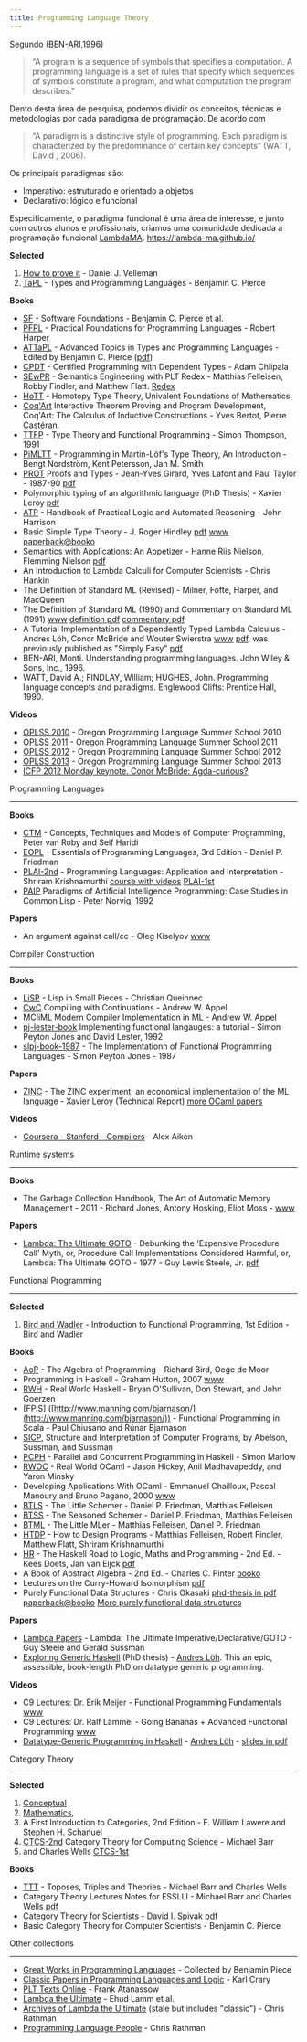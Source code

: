 ```yaml
---
title: Programming Language Theory
---
```


Segundo (BEN-ARI,1996)

> “A program is a sequence of symbols that specifies a computation. A programming language is a set of rules that specify which sequences of symbols constitute a program, and what computation the program describes." 

Dento desta área de pesquisa, podemos dividir os conceitos, técnicas e metodologias por cada paradigma de programação. De acordo com 

> “A paradigm is a distinctive style of programming. Each paradigm is characterized by the predominance of certain key concepts” (WATT, David , 2006). 

Os principais paradigmas são:

* Imperativo: estruturado e orientado a objetos
* Declarativo: lógico e funcional

Especificamente, o paradigma funcional é uma área de interesse, e junto com outros alunos e profissionais, criamos uma comunidade dedicada a programação funcional [LambdaMA](https://lambda-ma.github.io/).
https://lambda-ma.github.io/


**Selected**

1. [How to prove it](http://www.amazon.com/How-Prove-It-Structured-Approach/dp/0521675995) - Daniel J. Velleman
2. [TaPL](http://www.cis.upenn.edu/~bcpierce/tapl/) - Types and Programming Languages - Benjamin C. Pierce

**Books**

- [SF](http://www.cis.upenn.edu/~bcpierce/sf/) - Software Foundations - Benjamin C. Pierce et al.
- [PFPL](http://www.cs.cmu.edu/~rwh/plbook/book.pdf) - Practical Foundations for Programming Languages - Robert Harper
- [ATTaPL](http://www.cis.upenn.edu/~bcpierce/attapl/) - Advanced Topics in Types and Programming Languages - Edited by Benjamin C. Pierce ([pdf](http://cs305.com/book/programming_languages/adv_types_pl/0262162288.pdf))
- [CPDT](http://adam.chlipala.net/cpdt/) - Certified Programming with Dependent Types - Adam Chlipala
- [SEwPR](http://mitpress.mit.edu/books/semantics-engineering-plt-redex) - Semantics Engineering with PLT Redex - Matthias Felleisen, Robby Findler, and Matthew Flatt. [Redex](http://redex.racket-lang.org/)
- [HoTT](http://homotopytypetheory.org/book/) - Homotopy Type Theory, Univalent Foundations of Mathematics
- [Coq'Art](http://www.labri.fr/perso/casteran/CoqArt/index.html) Interactive Theorem Proving and Program Development, Coq'Art: The Calculus of Inductive Constructions - Yves Bertot, Pierre Castéran.
- [TTFP](http://www.cs.kent.ac.uk/people/staff/sjt/TTFP/) - Type Theory and Functional Programming - Simon Thompson, 1991
- [PiMLTT](http://www.cse.chalmers.se/research/group/logic/book/) - Programming in Martin-Löf's Type Theory, An Introduction - Bengt Nordström, Kent Petersson, Jan M. Smith
- [PROT](http://www.paultaylor.eu/stable/Proofs+Types.html) Proofs and Types - Jean-Yves Girard, Yves Lafont and Paul Taylor - 1987-90 [pdf](http://www.paultaylor.eu/stable/prot.pdf)
- Polymorphic typing of an algorithmic language (PhD Thesis) - Xavier Leroy [pdf](http://gallium.inria.fr/~xleroy/publi/phd-thesis.pdf)
- [ATP](http://www.cl.cam.ac.uk/~jrh13/atp/) - Handbook of Practical Logic and Automated Reasoning - John Harrison
- Basic Simple Type Theory - J. Roger Hindley [pdf](http://mathtrielhighschool.files.wordpress.com/2011/08/number-theory.pdf) [www](http://mathgate.info/cebrown/notes/hindley97.php) [paperback@booko](http://booko.com.au/9780521054225/Basic-Simple-Type-Theory)
- Semantics with Applications: An Appetizer - Hanne Riis Nielson, Flemming Nielson [pdf](http://www.daimi.au.dk/~bra8130/Wiley_book/wiley.pdf)
- An Introduction to Lambda Calculi for Computer Scientists - Chris Hankin
- The Definition of Standard ML (Revised) - Milner, Fofte, Harper, and MacQueen
- The Definition of Standard ML (1990) and Commentary on Standard ML (1991) [www](http://www.itu.dk/people/tofte/publ/1990sml/1990sml.html) [definition pdf](http://www.itu.dk/people/tofte/publ/1990sml/1990sml.pdf) [commentary pdf](http://www.itu.dk/people/tofte/publ/1990sml/1991commentaryBody.pdf)
- A Tutorial Implementation of a Dependently Typed Lambda Calculus - Andres Löh, Conor McBride and Wouter Swierstra [www](http://www.andres-loeh.de/LambdaPi/) [pdf](http://www.andres-loeh.de/LambdaPi/LambdaPi.pdf), was previously published as "Simply Easy" [pdf](http://strictlypositive.org/Easy.pdf)
- BEN-ARI, Monti. Understanding programming languages. John Wiley & Sons, Inc., 1996.
- WATT, David A.; FINDLAY, William; HUGHES, John. Programming language concepts and paradigms. Englewood Cliffs: Prentice Hall, 1990.

**Videos**

- [OPLSS 2010](http://www.cs.uoregon.edu/research/summerschool/summer10/curriculum.html) - Oregon Programming Language Summer School 2010
- [OPLSS 2011](http://www.cs.uoregon.edu/research/summerschool/summer11/curriculum.html) - Oregon Programming Language Summer School 2011
- [OPLSS 2012](http://www.cs.uoregon.edu/research/summerschool/summer12/curriculum.html) - Oregon Programming Language Summer School 2012
- [OPLSS 2013](http://www.cs.uoregon.edu/research/summerschool/summer13/curriculum.html) - Oregon Programming Language Summer School 2013
- [ICFP 2012 Monday keynote. Conor McBride: Agda-curious?](http://www.youtube.com/watch?v=XGyJ519RY6Y)

Programming Languages

----------

**Books**

- [CTM](http://www.info.ucl.ac.be/~pvr/book.html) - Concepts, Techniques and Models of Computer Programming, Peter van Roby and Seif Haridi
- [EOPL](http://www.eopl3.com/) - Essentials of Programming Languages, 3rd Edition - Daniel P. Friedman
- [PLAI-2nd](http://cs.brown.edu/courses/cs173/2012/book/) - Programming Languages: Application and Interpretation - Shriram Krishnamurthi [course with videos](http://cs.brown.edu/courses/cs173/2012/) [PLAI-1st](http://cs.brown.edu/~sk/Publications/Books/ProgLangs/)
- [PAIP](http://www.norvig.com/paip.html) Paradigms of Artificial Intelligence Programming: Case Studies in Common Lisp - Peter Norvig, 1992

**Papers**

- An argument against call/cc - Oleg Kiselyov [www](http://okmij.org/ftp/continuations/against-callcc.html)

Compiler Construction

----------

**Books**

- [LiSP](http://www.cambridge.org/us/academic/subjects/computer-science/programming-languages-and-applied-logic/lisp-small-pieces) - Lisp in Small Pieces - Christian Queinnec
- [CwC](http://www.cambridge.org/us/academic/subjects/computer-science/programming-languages-and-applied-logic/compiling-continuations) Compiling with Continuations - Andrew W. Appel
- [MCIiML](http://www.cs.princeton.edu/~appel/modern/ml/) Modern Compiler Implementation in ML - Andrew W. Appel
- [pj-lester-book](http://research.microsoft.com/en-us/um/people/simonpj/papers/pj-lester-book/) Implementing functional langauges: a tutorial - Simon Peyton Jones and David Lester, 1992
- [slpj-book-1987](http://research.microsoft.com/en-us/um/people/simonpj/papers/slpj-book-1987/) - The Implementationn of Functional Programming Languages - Simon Peyton Jones - 1987

**Papers**

- [ZINC](http://caml.inria.fr/pub/papers/xleroy-zinc.pdf) - The ZINC experiment, an economical implementation of the ML language - Xavier Leroy (Technical Report) [more OCaml papers](http://caml.inria.fr/about/papers.en.html)

**Videos**

- [Coursera - Stanford - Compilers](http://www.coursera.org/course/compilers) - Alex Aiken

Runtime systems

----------

**Books**

- The Garbage Collection Handbook, The Art of Automatic Memory Management - 2011 - Richard Jones, Antony Hosking, Eliot Moss - [www](http://gchandbook.org/)

**Papers**

- [Lambda: The Ultimate GOTO](http://library.readscheme.org/page1.html) - Debunking the 'Expensive Procedure Call' Myth, or, Procedure Call Implementations Considered Harmful, or, Lambda: The Ultimate GOTO - 1977 - Guy Lewis Steele, Jr. [pdf](http://repository.readscheme.org/ftp/papers/ai-lab-pubs/AIM-443.pdf)

Functional Programming

----------

**Selected**

1. [Bird and Wadler](http://www.nlda-tw.nl/janmartin/vakken/TFIT/Extra%20materiaal/Bird_Wadler.%20Introduction%20to%20Functional%20Programming.1ed.pdf) - Introduction to Functional Programming, 1st Edition - Bird and Wadler

**Books**

- [AoP](http://www.amazon.com/books/dp/013507245X) - The Algebra of Programming - Richard Bird, Oege de Moor
- Programming in Haskell - Graham Hutton, 2007 [www](http://www.cs.nott.ac.uk/~gmh/book.html)
- [RWH](http://book.realworldhaskell.org/) - Real World Haskell - Bryan O'Sullivan, Don Stewart, and John Goerzen
- [FPiS] ([http://www.manning.com/bjarnason/](http://www.manning.com/bjarnason/)) - Functional Programming in Scala - Paul Chiusano and Rúnar Bjarnason
- [SICP](http://mitpress.mit.edu/sicp/), Structure and Interpretation of Computer Programs, by Abelson, Sussman, and Sussman
- [PCPH](http://chimera.labs.oreilly.com/books/1230000000929) - Parallel and Concurrent Programming in Haskell - Simon Marlow
- [RWOC](https://realworldocaml.org/) - Real World OCaml - Jason Hickey, Anil Madhavapeddy, and Yaron Minsky
- Developing Applications With OCaml - Emmanuel Chailloux, Pascal Manoury and Bruno Pagano, 2000 [www](http://caml.inria.fr/pub/docs/oreilly-book/index.html)
- [BTLS](http://www.ccs.neu.edu/home/matthias/BTLS/) - The Little Schemer - Daniel P. Friedman, Matthias Felleisen
- [BTSS](http://www.ccs.neu.edu/home/matthias/BTSS/) - The Seasoned Schemer - Daniel P. Friedman, Matthias Felleisen
- [BTML](http://www.ccs.neu.edu/home/matthias/BTML/) - The Little MLer - Matthias Felleisen, Daniel P. Friedman
- [HTDP](http://www.htdp.org/) - How to Design Programs - Matthias Felleisen, Robert Findler, Matthew Flatt, Shriram Krishnamurthi
- [HR](http://homepages.cwi.nl/~jve/HR/) - The Haskell Road to Logic, Maths and Programming - 2nd Ed. - Kees Doets, Jan van Eijck [pdf](http://fldit-www.cs.uni-dortmund.de/~peter/PS07/HR.pdf)
- A Book of Abstract Algebra - 2nd Ed. - Charles C. Pinter [booko](http://booko.com.au/9780486474175/Book-of-Abstract-Algebra)
- Lectures on the Curry-Howard Isomorphism [pdf](http://disi.unitn.it/~bernardi/RSISE11/Papers/curry-howard.pdf)
- Purely Functional Data Structures - Chris Okasaki [phd-thesis in pdf](http://www.cs.cmu.edu/~rwh/theses/okasaki.pdf) [paperback@booko](http://booko.com.au/9780521663502/Purely-Functional-Data-Structures) [More purely functional data structures](http://cstheory.stackexchange.com/questions/1539/whats-new-in-purely-functional-data-structures-since-okasaki)

**Papers**

- [Lambda Papers](http://library.readscheme.org/page1.html) - Lambda: The Ultimate Imperative/Declarative/GOTO - Guy Steele and Gerald Sussman
- [Exploring Generic Haskell](http://www.andres-loeh.de/ExploringGH.pdf) (PhD thesis) - [Andres Löh](http://www.andres-loeh.de/). This an epic, assessible, book-length PhD on datatype generic programming.

**Videos**

- C9 Lectures: Dr. Erik Meijer - Functional Programming Fundamentals [www](http://channel9.msdn.com/Series/C9-Lectures-Erik-Meijer-Functional-Programming-Fundamentals)
- C9 Lectures: Dr. Ralf Lämmel - Going Bananas + Advanced Functional Programming [www](http://channel9.msdn.com/Tags/ralf-laemmel)
- [Datatype-Generic Programming in Haskell](http://skillsmatter.com/podcast/home/a-haskell-lecture-with-leading-expert-andres-loh) - [Andres Löh](http://www.andres-loeh.de/) - [slides in pdf](http://www.andres-loeh.de/GP-ITB.pdf)

Category Theory

----------

**Selected**

1. [Conceptual](http://www.cambridge.org/us/academic/subjects/mathematics/logic-categories-and-sets/conceptual-mathematics-first-introduction-categories-2nd-edition)
2. [Mathematics](http://www.cambridge.org/us/academic/subjects/mathematics/logic-categories-and-sets/conceptual-mathematics-first-introduction-categories-2nd-edition),
3. A First Introduction to Categories, 2nd Edition - F. William Lawere and Stephen H. Schanuel
4. [CTCS-2nd](http://www.math.mcgill.ca/triples/Barr-Wells-ctcs.pdf) Category Theory for Computing Science - Michael Barr
5. and Charles Wells [CTCS-1st](http://fef.ogu.edu.tr/matbil/eilgaz/kategori.pdf)

**Books**

- [TTT](http://www.cwru.edu/artsci/math/wells/pub/ttt.html) - Toposes, Triples and Theories - Michael Barr and Charles Wells
- Category Theory Lectures Notes for ESSLLI - Michael Barr and Charles Wells [pdf](http://www.math.upatras.gr/~cdrossos/Docs/B-W-LectureNotes.pdf)
- Category Theory for Scientists - David I. Spivak [pdf](http://math.mit.edu/~dspivak/CT4S.pdf)
- Basic Category Theory for Computer Scientists - Benjamin C. Pierce

Other collections

----------
- [Great Works in Programming Languages](http://www.cis.upenn.edu/~bcpierce/courses/670Fall04/GreatWorksInPL.shtml) - Collected by Benjamin Piece
- [Classic Papers in Programming Languages and Logic](http://www.cs.cmu.edu/~crary/819-f09/) - Karl Crary
- [PLT Texts Online](http://www.cs.uu.nl/wiki/Techno/ProgrammingLanguageTheoryTextsOnline) - Frank Atanassow
- [Lambda the Ultimate](http://lamda-the-ultimate.org/) - Ehud Lamm et al.
- [Archives of Lambda the Ultimate](http://www.angelfire.com/tx4/cus/people/index.html) (stale but includes "classic") - Chris Rathman
- [Programming Language People](http://www.angelfire.com/tx4/cus/people/index.html) - Chris Rathman

